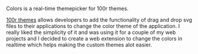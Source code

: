 Colors is a real-time themepicker for 100r themes.

[100r themes](https://github.com/hundredrabbits/Themes) allows developers to add the functionality of drag and drop svg files to their applications to change the color theme of the application. I really liked the simplicity of it and was using it for a couple of my web projects and I decided to create a web extension to change the colors in realtime which helps making the custom themes alot easier.
